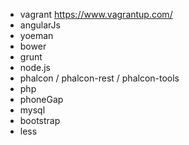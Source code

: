 - vagrant https://www.vagrantup.com/
- angularJs
- yoeman
- bower
- grunt
- node.js
- phalcon / phalcon-rest / phalcon-tools
- php
- phoneGap
- mysql
- bootstrap
- less
